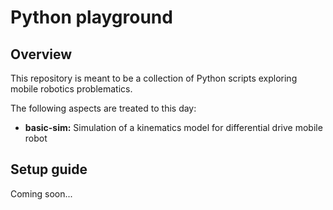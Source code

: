 # Python playground

## Overview
This repository is meant to be a collection of Python scripts exploring mobile
robotics problematics.

The following aspects are treated to this day:

 * **basic-sim:** Simulation of a kinematics model for differential drive mobile robot

## Setup guide
Coming soon...
